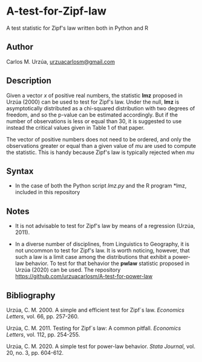 # A-test-for-Zipf-law

A test statistic for Zipf's law written both in Python and R

## Author

Carlos M. Urzúa, urzuacarlosm@gmail.com

## Description

Given a vector *x* of positive real numbers, the statistic **lmz** proposed in Urzúa (2000) can be used to test for Zipf's law. Under the null, **lmz** is asymptotically distributed as a chi-squared distribution with two degrees of freedom, and so the p-value can be estimated accordingly. But if the number of observations is less or equal than 30, it is suggested to use instead the critical values given in Table 1 of that paper.

The vector of positive numbers does not need to be ordered, and only the observations greater or equal than a given value of *mu* are used to compute the statistic. This is handy because Zipf's law is typically rejected when *mu*  

## Syntax

* In the case of both the Python script *lmz.py* and the R program *lmz, included in this repository 

## Notes

* It is not advisable to test for Zipf's law by means of a regression (Urzúa, 2011).

* In a diverse number of disciplines, from Linguistics to Geography, it is not uncommon to test for Zipf's law. It is worth noticing, however, that such a law is a limit case among the distributions that exhibit a power-law behavior. To test for that behavior the **pwlaw** statistic proposed in Urzúa (2020) can be used. The repository https://github.com/urzuacarlosm/A-test-for-power-law 

## Bibliography

Urzúa, C. M. 2000. A simple and efficient test for Zipf´s law. *Economics Letters*, vol. 66, pp. 257-260.

Urzúa, C. M. 2011. Testing for Zipf´s law: A common pitfall. *Economics Letters*, vol. 112, pp. 254-255.

Urzúa, C. M. 2020. A simple test for power-law behavior. *Stata Journal*, vol. 20, no. 3, pp. 604-612.
